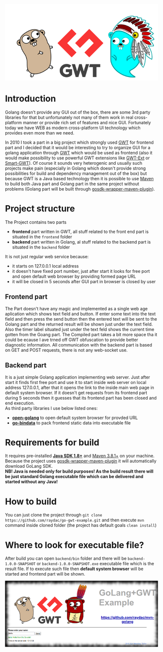 ![golang-gwt](assets/banner.png)

# Introduction

Golang doesn't provide any GUI out of the box, there are some 3rd party libraries for that but unfortunately not many of them work in real cross-platform manner or provide rich set of features and nice GUI. Fortunately today we have WEB as modern cross-platform UI technology which provides even more than we need.

In 2010 I took a part in a big project which strongly used [GWT](http://www.gwtproject.org/) for frontend part and I decided that it would be interesting to try to organize GUI for a golang application through [GWT](http://www.gwtproject.org/) which would be used as frontend (also it would make possibility to use powerful GWT extensions like [GWT-Ext](http://gwt-ext.com/demo/) or [Smart-GWT](https://www.smartclient.com/smartgwt/showcase)). Of course it sounds very heterogenic and usually such projects make pain (especially in Golang which doesn't provide strong possibilities for build and dependency management out of the box) but because GWT is a Java based technology then it is possible to use [Maven](https://maven.apache.org/) to build both Java part and Golang part in the same project without problems (Golang part will be built through [gosdk-wrapper-maven-plugin](https://github.com/raydac/gosdk-wrapper-maven-plugin)).   

# Project structure
The Project contains two parts
 * __frontend__ part written in GWT, all stuff related to the front end part is situated in the `frontend` folder
 * __backend__ part written in Golang, al stuff related to the backend part is situated in the `backend` folder
 
It is not just regular web service because:
 * it starts on 127.0.0.1 local address
 * it doesn't have fixed port number, just after start it looks for free port and open default web browser by providing formed page URL
 * it will be closed in 5 seconds after GUI part in browser is closed by user

## Frontend part

The Part doesn't have any magic and implemented as a single web age aplication which shows text field and button. If enter some text into the text field and then press the send button then the entered text will be sent to the Golang part and the returned result will be shown just under the text field. Also the timer label situated just under the text feld shows the current time gotten from the Goang part. The Compiled part takes a bit more space tha it could be ecause I ave trned off GWT obfuscation to provide better diagnostic information. All communication with the backend part is based on GET and POST requests, there is not any web-socket use.

## Backend part

It is a just simple Golang application implementing web server. Just after start it finds first free port and use it to start inside web server on local address 127.0.0.1, after that it opens the link to the inside main web page in default system browser. If it doesn't get requests from its frontend part during 5 seconds then it guesses that its frontend part has been closed and end execution.   
As third party libraries I use below listed ones:
 * __[open-golang](https://github.com/skratchdot/open-golang)__ to open default system browser for provded URL
 * __[go-bindata](https://github.com/jteeuwen/go-bindata)__ to pack frontend static data into executable file

# Requirements for build

It requires pre-installed __[Java SDK 1.8+](http://www.oracle.com/technetwork/java/javase/downloads/index.html)__ and [Maven 3.8.1+](https://maven.apache.org/) on your machine. Because the project uses [gosdk-wrapper-maven-plugin](https://github.com/raydac/gosdk-wrapper-maven-plugin) it will automatically download GoLang SDK.  
__NB! Java is needed only for build purposes! As the build result there will be just standard Golang executable file which can be delivered  and started without any Java!__

# How to build
You can just clone the project through `git clone https://github.com/raydac/go-gwt-example.git` and then execute `mvn` command inside cloned folder (the project has default goals `clean install`)

# Where to look for executable file?
After build you can open `backend/bin` folder and there will be `backend-1.0.0-SNAPSHOT` or `backend-1.0.0-SNAPSHOT.exe` executable file which is the result file. If to execute such file then __default system browser__ will be started and frontend part will be shown.  

![screenshot](https://raw.githubusercontent.com/raydac/go-gwt-example/master/screenshot.png)
